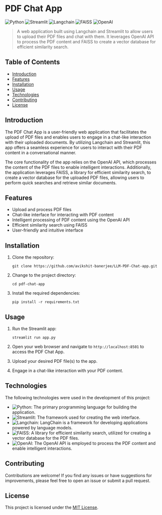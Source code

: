 # PDF Chat App

![Python](https://img.shields.io/badge/Language-Python-blue?logo=python)
![Streamlit](https://img.shields.io/badge/Tool-Streamlit-orange?logo=streamlit)
![Langchain](https://img.shields.io/badge/Tool-Langchain-yellow?logo=langchain)
![FAISS](https://img.shields.io/badge/Tool-FAISS-red?logo=faiss)
![OpenAI](https://img.shields.io/badge/Tool-OpenAI-lightblue?logo=openai)

> A web application built using Langchain and Streamlit to allow users to upload their PDF files and chat with them. It leverages OpenAI API to process the PDF content and FAISS to create a vector database for efficient similarity search.

## Table of Contents

- [Introduction](#introduction)
- [Features](#features)
- [Installation](#installation)
- [Usage](#usage)
- [Technologies](#technologies)
- [Contributing](#contributing)
- [License](#license)

## Introduction

The PDF Chat App is a user-friendly web application that facilitates the upload of PDF files and enables users to engage in a chat-like interaction with their uploaded documents. By utilizing Langchain and Streamlit, this app offers a seamless experience for users to interact with their PDF content in a conversational manner.

The core functionality of the app relies on the OpenAI API, which processes the content of the PDF files to enable intelligent interactions. Additionally, the application leverages FAISS, a library for efficient similarity search, to create a vector database for the uploaded PDF files, allowing users to perform quick searches and retrieve similar documents.

## Features

- Upload and process PDF files
- Chat-like interface for interacting with PDF content
- Intelligent processing of PDF content using the OpenAI API
- Efficient similarity search using FAISS
- User-friendly and intuitive interface

## Installation

1. Clone the repository:

   ```shell
   git clone https://github.com/avikshit-banerjee/LLM-PDF-Chat-app.git
   ```

2. Change to the project directory:

   ```shell
   cd pdf-chat-app
   ```

3. Install the required dependencies:

   ```shell
   pip install -r requirements.txt
   ```

## Usage

1. Run the Streamlit app:

   ```shell
   streamlit run app.py
   ```

2. Open your web browser and navigate to `http://localhost:8501` to access the PDF Chat App.

3. Upload your desired PDF file(s) to the app.

4. Engage in a chat-like interaction with your PDF content.

## Technologies

The following technologies were used in the development of this project:

- ![Python](https://img.shields.io/badge/Language-Python-blue?logo=python): The primary programming language for building the application.
- ![Streamlit](https://img.shields.io/badge/Tool-Streamlit-orange?logo=streamlit): The framework used for creating the web interface.
- ![Langchain](https://img.shields.io/badge/Tool-Langchain-yellow?logo=langchain): LangChain is a framework for developing applications powered by language models.
- ![FAISS](https://img.shields.io/badge/Tool-FAISS-red?logo=faiss): A library for efficient similarity search, utilized for creating a vector database for the PDF files.
- ![OpenAI](https://img.shields.io/badge/Tool-OpenAI-lightblue?logo=openai): The OpenAI API is employed to process the PDF content and enable intelligent interactions.

## Contributing

Contributions are welcome! If you find any issues or have suggestions for improvements, please feel free to open an issue or submit a pull request.

## License

This project is licensed under the [MIT License](LICENSE).
